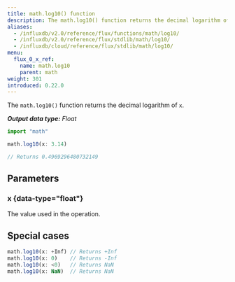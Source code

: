 ```yaml
---
title: math.log10() function
description: The math.log10() function returns the decimal logarithm of `x`.
aliases:
  - /influxdb/v2.0/reference/flux/functions/math/log10/
  - /influxdb/v2.0/reference/flux/stdlib/math/log10/
  - /influxdb/cloud/reference/flux/stdlib/math/log10/
menu:
  flux_0_x_ref:
    name: math.log10
    parent: math
weight: 301
introduced: 0.22.0
---
```


The `math.log10()` function returns the decimal logarithm of `x`.

_**Output data type:** Float_

```js
import "math"

math.log10(x: 3.14)

// Returns 0.4969296480732149
```

## Parameters

### x {data-type="float"}
The value used in the operation.

## Special cases
```js
math.log10(x: +Inf) // Returns +Inf
math.log10(x: 0)    // Returns -Inf
math.log10(x: <0)   // Returns NaN
math.log10(x: NaN)  // Returns NaN
```
